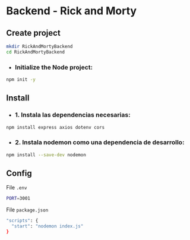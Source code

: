 #   Backend - Rick and Morty
##  Create project
```sh
mkdir RickAndMortyBackend
cd RickAndMortyBackend
```

*   ### Initialize the Node project:
```sh
npm init -y
```



##  Install
*   ### 1. Instala las dependencias necesarias:
```sh
npm install express axios dotenv cors
```
*   ### 2. Instala nodemon como una dependencia de desarrollo:
```sh
npm install --save-dev nodemon
```

##  Config
File `.env`
```sh
PORT=3001
```
File `package.json`
```sh
"scripts": {
  "start": "nodemon index.js"
}
```